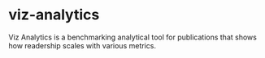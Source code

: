 viz-analytics
=============

Viz Analytics is a benchmarking analytical tool for publications that shows how readership scales with various metrics.

